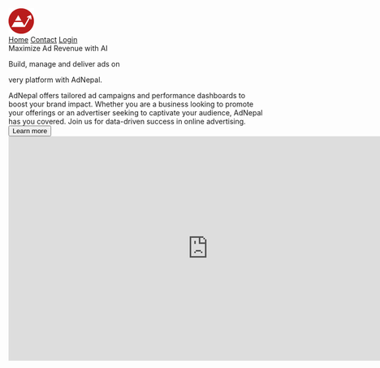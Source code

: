 <!DOCTYPE html>
<html lang="en">

<head>
  <meta charset="UTF-8">
  <meta name="viewport" content="width=device-width, initial-scale=1.0">
  <title>adnepal.com</title>
  <link rel="stylesheet" href="styles.css">
  <link rel="icon" type="/image/x-icon" href="/images/logo.png">
  <link rel="stylesheet" href="https://cdnjs.cloudflare.com/ajax/libs/font-awesome/7.0.1/css/all.min.css"
    integrity="sha512-2SwdPD6INVrV/lHTZbO2nodKhrnDdJK9/kg2XD1r9uGqPo1cUbujc+IYdlYdEErWNu69gVcYgdxlmVmzTWnetw=="
    crossorigin="anonymous" referrerpolicy="no-referrer" />
</head>

<body>
  <div class="i-am-background">
    <section id="nav">
      <div class="logo">
        <img src="/images/logo.png" height="50px">
      </div>
      <div class="items">
        <a href="#" class="options">Home</a>
        <a href="#" class="options">Contact</a>
        <a href="#" class="options">Login</a>
        <a href="#" class="options"><i class="fa-solid fa-ellipsis"></i></a>
      </div>
    </section>
    <!--------------------------------------------Hero starts------------------------------------------------->
    <section class="hero">
      <div class="first">Maximize Ad Revenue with AI</div>
      <div class="second">
        <p>Build, manage and deliver ads on</p>
        <p>very platform with AdNepal.</p>
      </div>
      <div class="third">AdNepal offers tailored ad campaigns and performance dashboards to boost your brand impact.
        Whether you are a business looking to promote your offerings or an advertiser seeking to captivate your
        audience, AdNepal has you covered. Join us for data-driven success in online advertising.
      </div>
      <div class="learn-more-button">
        <button class="i-am-button">Learn more</button>
      </div>
      <div class="video">
        <iframe class="video-content" width="786" height="442"
          src="https://www.youtube.com/embed/wsAiM1BmCB0?si=QWiiizn03onwQjVl" title="YouTube video player"
          frameborder="0"
          allow="accelerometer; autoplay; clipboard-write; encrypted-media; gyroscope; picture-in-picture; web-share"
          referrerpolicy="strict-origin-when-cross-origin" allowfullscreen></iframe>
      </div>
    </section>
  </div>
  </div>